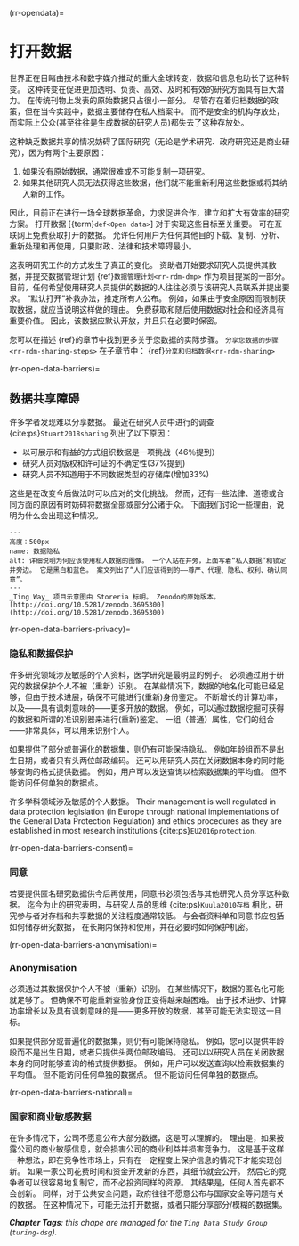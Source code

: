 (rr-opendata)=
# 打开数据

世界正在目睹由技术和数字媒介推动的重大全球转变，数据和信息也助长了这种转变。 这种转变在促进更加透明、负责、高效、及时和有效的研究方面具有巨大潜力。 在传统刊物上发表的原始数据只占很小一部分。 尽管存在着归档数据的政策，但在当今实践中，数据主要储存在私人档案中。 而不是安全的机构存放处，而实际上公众(甚至往往是生成数据的研究人员)都失去了这种存放处。

这种缺乏数据共享的情况妨碍了国际研究（无论是学术研究、政府研究还是商业研究），因为有两个主要原因：

1. 如果没有原始数据，通常很难或不可能复制一项研究。
2. 如果其他研究人员无法获得这些数据，他们就不能重新利用这些数据或将其纳入新的工作。

因此，目前正在进行一场全球数据革命，力求促进合作，建立和扩大有效率的研究方案。 打开数据 [{term}`def<Open data>`] 对于实现这些目标至关重要。 可在互联网上免费获取打开的数据。 允许任何用户为任何其他目的下载、复制、分析、重新处理和再使用，只要财政、法律和技术障碍最小。

这表明研究工作的方式发生了真正的变化。 资助者开始要求研究人员提供其数据，并提交数据管理计划 {ref}`数据管理计划<rr-rdm-dmp>` 作为项目提案的一部分。 目前，任何希望使用研究人员提供的数据的人往往必须与该研究人员联系并提出要求。 “默认打开”补救办法，推定所有人公布。 例如，如果由于安全原因而限制获取数据，就应当说明这样做的理由。 免费获取和随后使用数据对社会和经济具有重要价值。 因此，该数据应默认开放，并且只在必要时保密。

您可以在描述 {ref}的章节中找到更多关于您数据的实际步骤。 `分享您数据的步骤 <rr-rdm-sharing-steps>` 在子章节中： {ref}`分享和归档数据<rr-rdm-sharing>`

(rr-open-data-barriers)=
## 数据共享障碍
许多学者发现难以分享数据。 最近在研究人员中进行的调查 {cite:ps}`Stuart2018sharing` 列出了以下原因：

- 以可展示和有益的方式组织数据是一项挑战（46％提到）
- 研究人员对版权和许可证的不确定性(37%提到)
- 研究人员不知道用于不同数据类型的存储库(增加33%)

这些是在改变今后做法时可以应对的文化挑战。 然而，还有一些法律、道德或合同方面的原因有时妨碍将数据全部或部分公诸于众。 下面我们讨论一些理由，说明为什么会出现这种情况。

```{figure} ../../figures/data-privacy.jpg
---
高度：500px
name: 数据隐私
alt: 详细说明为何应该使用私人数据的图像。 一个人站在井旁，上面写着“私人数据”和锁定井旁边。 它是黑白和蓝色。 案文列出了“人们应该得到的――尊严、代理、隐私、权利、确认同意”。
---
_Ting Way_ 项目示意图由 Storeria 标明。 Zenodo的原始版本。 [http://doi.org/10.5281/zenodo.3695300](http://doi.org/10.5281/zenodo.3695300)
```

(rr-open-data-barriers-privacy)=
### 隐私和数据保护

许多研究领域涉及敏感的个人资料，医学研究是最明显的例子。 必须通过用于研究的数据保护个人不被（重新）识别。 在某些情况下，数据的地名化可能已经足够，但由于技术进展，确保不可能进行(重新)身份鉴定。 不断增长的计算功率，以及——具有讽刺意味的——更多开放的数据。 例如，可以通过数据挖掘可获得的数据和所谓的准识别器来进行(重新)鉴定。 一组（普通）属性，它们的组合——非常具体，可以用来识别个人。

如果提供了部分或普遍化的数据集，则仍有可能保持隐私。 例如年龄组而不是出生日期，或者只有头两位邮政编码。 还可以用研究人员在关闭数据本身的同时能够查询的格式提供数据。 例如，用户可以发送查询以检索数据集的平均值。 但不能访问任何单独的数据点。

许多学科领域涉及敏感的个人数据。 Their management is well regulated in data protection legislation (in Europe through national implementations of the General Data Protection Regulation) and ethics procedures as they are established in most research institutions {cite:ps}`EU2016protection`.

(rr-open-data-barriers-consent)=
### 同意

若要提供匿名研究数据供今后再使用，同意书必须包括与其他研究人员分享这种数据。 迄今为止的研究表明，与研究人员的思维 {cite:ps}`Kuula2010存档` 相比，研究参与者对存档和共享数据的关注程度通常较低。 与会者资料单和同意书应包括如何储存研究数据， 在长期内保持和使用，并在必要时如何保护机密。

(rr-open-data-barriers-anonymisation)=
### Anonymisation

必须通过其数据保护个人不被（重新）识别。 在某些情况下，数据的匿名化可能就足够了。 但确保不可能重新查验身份正变得越来越困难。 由于技术进步、计算功率增长以及具有讽刺意味的是——更多开放的数据，甚至可能无法实现这一目标。

如果提供部分或普遍化的数据集，则仍有可能保持隐私。 例如，您可以提供年龄段而不是出生日期，或者只提供头两位邮政编码。 还可以以研究人员在关闭数据本身的同时能够查询的格式提供数据。 例如，用户可以发送查询以检索数据集的平均值。 但不能访问任何单独的数据点。 但不能访问任何单独的数据点。

(rr-open-data-barriers-national)=
### 国家和商业敏感数据

在许多情况下，公司不愿意公布大部分数据，这是可以理解的。 理由是，如果披露公司的商业敏感信息，就会损害公司的商业利益并损害竞争力。 这是基于这样一种想法，即在竞争性市场上，只有在一定程度上保护信息的情况下才能实现创新。 如果一家公司花费时间和资金开发新的东西，其细节就会公开。 然后它的竞争者可以很容易地复制它，而不必投资同样的资源。 其结果是，任何人首先都不会创新。 同样，对于公共安全问题，政府往往不愿意公布与国家安全等问题有关的数据。 在这种情况下，可能无法打开数据，或者只能分享部分/模糊的数据集。

***Chapter Tags**: this chape are managed for the `Ting Data Study Group` (`turing-dsg`).*
